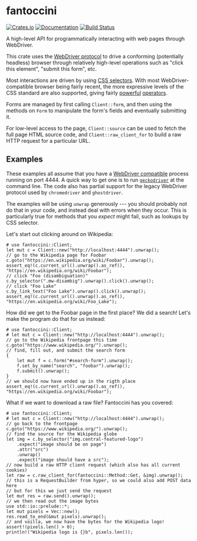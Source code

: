 # fantoccini

[![Crates.io](https://img.shields.io/crates/v/fantoccini.svg)](https://crates.io/crates/fantoccini)
[![Documentation](https://docs.rs/fantoccini/badge.svg)](https://docs.rs/fantoccini/)
[![Build Status](https://travis-ci.org/jonhoo/fantoccini.svg?branch=master)](https://travis-ci.org/jonhoo/fantoccini)

A high-level API for programmatically interacting with web pages through WebDriver.

This crate uses the [WebDriver protocol] to drive a conforming (potentially headless) browser
through relatively high-level operations such as "click this element", "submit this form", etc.

Most interactions are driven by using [CSS selectors]. With most WebDriver-compatible browser
being fairly recent, the more expressive levels of the CSS standard are also supported, giving
fairly [powerful] [operators].

Forms are managed by first calling `Client::form`, and then using the methods on `Form` to
manipulate the form's fields and eventually submitting it.

For low-level access to the page, `Client::source` can be used to fetch the full page HTML
source code, and `Client::raw_client_for` to build a raw HTTP request for a particular URL.

## Examples

These examples all assume that you have a [WebDriver compatible] process running on port 4444.
A quick way to get one is to run [`geckodriver`] at the command line. The code also has
partial support for the legacy WebDriver protocol used by `chromedriver` and `ghostdriver`.

The examples will be using `unwrap` generously --- you should probably not do that in your
code, and instead deal with errors when they occur. This is particularly true for methods that
you *expect* might fail, such as lookups by CSS selector.

Let's start out clicking around on Wikipedia:

```rust,no_run
# use fantoccini::Client;
let mut c = Client::new("http://localhost:4444").unwrap();
// go to the Wikipedia page for Foobar
c.goto("https://en.wikipedia.org/wiki/Foobar").unwrap();
assert_eq!(c.current_url().unwrap().as_ref(), "https://en.wikipedia.org/wiki/Foobar");
// click "Foo (disambiguation)"
c.by_selector(".mw-disambig").unwrap().click().unwrap();
// click "Foo Lake"
c.by_link_text("Foo Lake").unwrap().click().unwrap();
assert_eq!(c.current_url().unwrap().as_ref(), "https://en.wikipedia.org/wiki/Foo_Lake");
```

How did we get to the Foobar page in the first place? We did a search!
Let's make the program do that for us instead:

```rust,no_run
# use fantoccini::Client;
# let mut c = Client::new("http://localhost:4444").unwrap();
// go to the Wikipedia frontpage this time
c.goto("https://www.wikipedia.org/").unwrap();
// find, fill out, and submit the search form
{
    let mut f = c.form("#search-form").unwrap();
    f.set_by_name("search", "foobar").unwrap();
    f.submit().unwrap();
}
// we should now have ended up in the rigth place
assert_eq!(c.current_url().unwrap().as_ref(), "https://en.wikipedia.org/wiki/Foobar");
```

What if we want to download a raw file? Fantoccini has you covered:

```rust,no_run
# use fantoccini::Client;
# let mut c = Client::new("http://localhost:4444").unwrap();
// go back to the frontpage
c.goto("https://www.wikipedia.org/").unwrap();
// find the source for the Wikipedia globe
let img = c.by_selector("img.central-featured-logo")
    .expect("image should be on page")
    .attr("src")
    .unwrap()
    .expect("image should have a src");
// now build a raw HTTP client request (which also has all current cookies)
let raw = c.raw_client_for(fantoccini::Method::Get, &img).unwrap();
// this is a RequestBuilder from hyper, so we could also add POST data here
// but for this we just send the request
let mut res = raw.send().unwrap();
// we then read out the image bytes
use std::io::prelude::*;
let mut pixels = Vec::new();
res.read_to_end(&mut pixels).unwrap();
// and voilla, we now have the bytes for the Wikipedia logo!
assert!(pixels.len() > 0);
println!("Wikipedia logo is {}b", pixels.len());
```

[WebDriver protocol]: https://www.w3.org/TR/webdriver/
[CSS selectors]: https://developer.mozilla.org/en-US/docs/Web/CSS/CSS_Selectors
[powerful]: https://developer.mozilla.org/en-US/docs/Web/CSS/Pseudo-classes
[operators]: https://developer.mozilla.org/en-US/docs/Web/CSS/Attribute_selectors
[WebDriver compatible]: https://github.com/Fyrd/caniuse/issues/2757#issuecomment-304529217
[`geckodriver`]: https://github.com/mozilla/geckodriver

